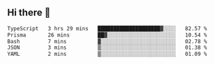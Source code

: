 ## Hi there 👋

<!--START_SECTION:waka-->

```txt
TypeScript   3 hrs 29 mins   ████████████████████▓░░░░   82.57 %
Prisma       26 mins         ██▓░░░░░░░░░░░░░░░░░░░░░░   10.54 %
Bash         7 mins          ▓░░░░░░░░░░░░░░░░░░░░░░░░   02.78 %
JSON         3 mins          ▒░░░░░░░░░░░░░░░░░░░░░░░░   01.38 %
YAML         2 mins          ▒░░░░░░░░░░░░░░░░░░░░░░░░   01.09 %
```

<!--END_SECTION:waka-->
